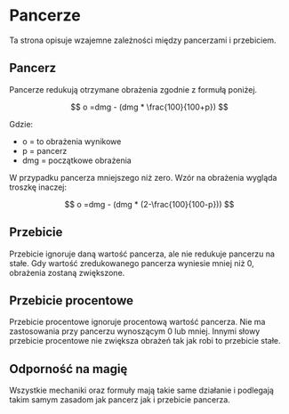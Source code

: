 # Pancerze

Ta strona opisuje wzajemne zależności między pancerzami i przebiciem.

## Pancerz

Pancerze redukują otrzymane obrażenia zgodnie z formułą poniżej.

$$
o =dmg - (dmg * \frac{100}{100+p})
$$

Gdzie:

* o = to obrażenia wynikowe
* p = pancerz
* dmg = początkowe obrażenia

W przypadku pancerza mniejszego niż zero. Wzór na obrażenia wygląda troszkę inaczej:

$$
o =dmg - (dmg * (2-\frac{100}{100-p}))
$$

## Przebicie

Przebicie ignoruje daną wartość pancerza, ale nie redukuje pancerzu na stałe. Gdy wartość zredukowanego pancerza wyniesie mniej niż 0, obrażenia zostaną zwiększone.

## Przebicie procentowe

Przebicie procentowe ignoruje procentową wartość pancerza. Nie ma zastosowania przy pancerzu wynoszącym 0 lub mniej. Innymi słowy przebicie procentowe nie zwiększa obrażeń tak jak robi to przebicie stałe.

## Odporność na magię

Wszystkie mechaniki oraz formuły mają takie same działanie i podlegają takim samym zasadom jak pancerz jak i przebicie pancerza.
